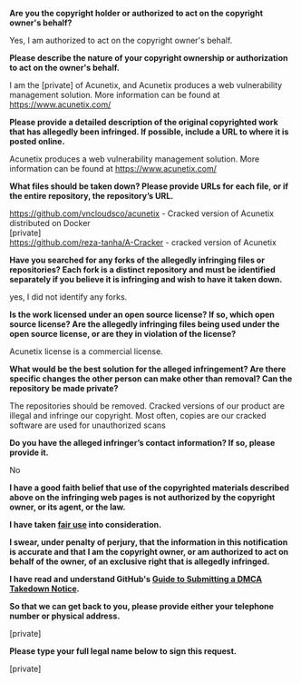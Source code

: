 **Are you the copyright holder or authorized to act on the copyright owner's behalf?**

Yes, I am authorized to act on the copyright owner's behalf.

**Please describe the nature of your copyright ownership or authorization to act on the owner's behalf.**

I am the [private] of Acunetix, and Acunetix produces a web vulnerability management solution. More information can be found at https://www.acunetix.com/

**Please provide a detailed description of the original copyrighted work that has allegedly been infringed. If possible, include a URL to where it is posted online.**

Acunetix produces a web vulnerability management solution. More information can be found at https://www.acunetix.com/

**What files should be taken down? Please provide URLs for each file, or if the entire repository, the repository’s URL.**

https://github.com/vncloudsco/acunetix - Cracked version of Acunetix distributed on Docker  
[private]  
https://github.com/reza-tanha/A-Cracker - cracked version of Acunetix  

**Have you searched for any forks of the allegedly infringing files or repositories? Each fork is a distinct repository and must be identified separately if you believe it is infringing and wish to have it taken down.**

yes, I did not identify any forks.

**Is the work licensed under an open source license? If so, which open source license? Are the allegedly infringing files being used under the open source license, or are they in violation of the license?**

Acunetix license is a commercial license.

**What would be the best solution for the alleged infringement? Are there specific changes the other person can make other than removal? Can the repository be made private?**

The repositories should be removed. Cracked versions of our product are illegal and infringe our copyright. Most often, copies are our cracked software are used for unauthorized scans

**Do you have the alleged infringer’s contact information? If so, please provide it.**

No

**I have a good faith belief that use of the copyrighted materials described above on the infringing web pages is not authorized by the copyright owner, or its agent, or the law.**

**I have taken <a href="https://www.lumendatabase.org/topics/22">fair use</a> into consideration.**

**I swear, under penalty of perjury, that the information in this notification is accurate and that I am the copyright owner, or am authorized to act on behalf of the owner, of an exclusive right that is allegedly infringed.**

**I have read and understand GitHub's <a href="https://help.github.com/articles/guide-to-submitting-a-dmca-takedown-notice/">Guide to Submitting a DMCA Takedown Notice</a>.**

**So that we can get back to you, please provide either your telephone number or physical address.**

[private]  

**Please type your full legal name below to sign this request.**

[private]  
